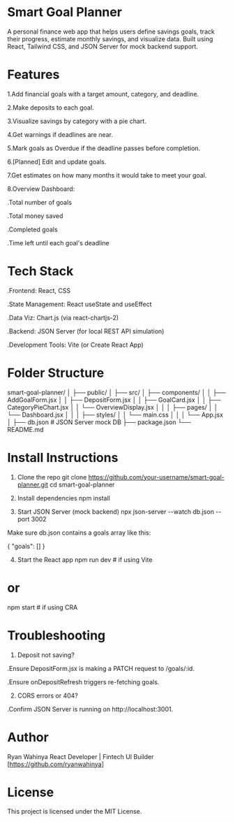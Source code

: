# Smart Goal Planner
A personal finance web app that helps users define savings goals, track their progress, estimate monthly savings, and visualize data. Built using React, Tailwind CSS, and JSON Server for mock backend support.



# Features
1.Add financial goals with a target amount, category, and deadline.

2.Make deposits to each goal.

3.Visualize savings by category with a pie chart.

4.Get warnings if deadlines are near.

5.Mark goals as Overdue if the deadline passes before completion.

6.[Planned] Edit and update goals.

7.Get estimates on how many months it would take to meet your goal.

8.Overview Dashboard:

   .Total number of goals

   .Total money saved

   .Completed goals

   .Time left until each goal's deadline



# Tech Stack
.Frontend: React, CSS

.State Management: React useState and useEffect

.Data Viz: Chart.js (via react-chartjs-2)

.Backend: JSON Server (for local REST API simulation)

.Development Tools: Vite (or Create React App)



# Folder Structure

smart-goal-planner/
│
├── public/
│
├── src/
│   ├── components/
│   │   ├── AddGoalForm.jsx
│   │   ├── DepositForm.jsx
│   │   ├── GoalCard.jsx
│   │   ├── CategoryPieChart.jsx
│   │   └── OverviewDisplay.jsx
│   │
│   ├── pages/
│   │   └── Dashboard.jsx
│   │
│   ├── styles/
│   │   └── main.css
│   │
│   └── App.jsx
│
├── db.json                # JSON Server mock DB
├── package.json
└── README.md


# Install Instructions

1. Clone the repo
git clone https://github.com/your-username/smart-goal-planner.git
cd smart-goal-planner

2. Install dependencies
npm install

3. Start JSON Server (mock backend)
npx json-server --watch db.json --port 3002


Make sure db.json contains a goals array like this:

{
  "goals": []
}


4. Start the React app
npm run dev   # if using Vite
# or
npm start     # if using CRA


# Troubleshooting
1. Deposit not saving?

  .Ensure DepositForm.jsx is making a PATCH request to /goals/:id.

  .Ensure onDepositRefresh triggers re-fetching goals.

2. CORS errors or 404?

  .Confirm JSON Server is running on http://localhost:3001.




# Author
Ryan Wahinya
React Developer | Fintech UI Builder
[https://github.com/ryanwahinya]


# License
This project is licensed under the MIT License.